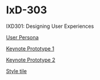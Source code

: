 # IxD-303
IXD301: Designing User Experiences

[User Persona](http://hannahsharpblog.tumblr.com/post/160408188116/drizzzle-user-profile-while-talking-about-my-app)

[Keynote Prototype 1](https://www.dropbox.com/s/54qdiptqlfen7hl/Drizzzle1.m4v?dl=0)

[Keynote Prototype 2](https://www.dropbox.com/s/iozp4h3raadqpgl/DrizzzlePrototype2.m4v?dl=0)

[Style tile](http://hannahsharpblog.tumblr.com/post/160412020396/weather-app-style-tile-this-style-tile-shows-the)

